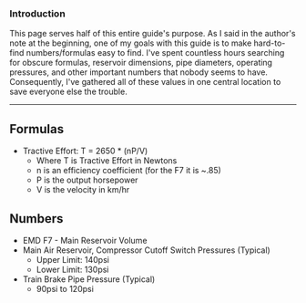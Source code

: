 ### Introduction

This page serves half of this entire guide's purpose. As I said in the author's note at the beginning, one of my goals with this guide is to make hard-to-find numbers/formulas easy to find. I've spent countless hours searching for obscure formulas, reservoir dimensions, pipe diameters, operating pressures, and other important numbers that nobody seems to have. Consequently, I've gathered all of these values in one central location to save everyone else the trouble.

---
## Formulas

- Tractive Effort: T = 2650 * (nP/V)
	- Where T is Tractive Effort in Newtons 
	- n is an efficiency coefficient (for the F7 it is ~.85)
	- P is the output horsepower
	- V is the velocity in km/hr 
	

## Numbers

- EMD F7 - Main Reservoir Volume
- Main Air Reservoir, Compressor Cutoff Switch Pressures (Typical)
	- Upper Limit: 140psi
	- Lower Limit: 130psi
- Train Brake Pipe Pressure (Typical)
	- 90psi to 120psi